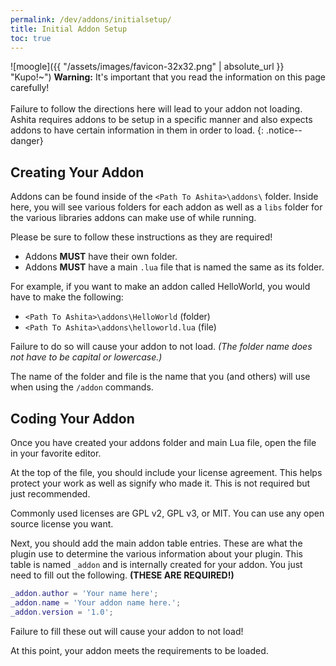 ```yaml
---
permalink: /dev/addons/initialsetup/
title: Initial Addon Setup
toc: true
---
```


![moogle]({{ "/assets/images/favicon-32x32.png" | absolute_url }} "Kupo!~") **Warning:** It's important that you read the information on this page carefully!<br/><br/>Failure to follow the directions here will lead to your addon not loading. Ashita requires addons to be setup in a specific manner and also expects addons to have certain information in them in order to load.
{: .notice--danger}

## Creating Your Addon

Addons can be found inside of the `<Path To Ashita>\addons\` folder. Inside here, you will see various folders for each addon as well as a `libs` folder for the various libraries addons can make use of while running.

Please be sure to follow these instructions as they are required!
  * Addons **MUST** have their own folder.
  * Addons **MUST** have a main `.lua` file that is named the same as its folder.

For example, if you want to make an addon called HelloWorld, you would have to make the following:
  * `<Path To Ashita>\addons\HelloWorld` (folder)
  * `<Path To Ashita>\addons\helloworld.lua` (file)

Failure to do so will cause your addon to not load. _(The folder name does not have to be capital or lowercase.)_

The name of the folder and file is the name that you (and others) will use when using the `/addon` commands.

## Coding Your Addon

Once you have created your addons folder and main Lua file, open the file in your favorite editor.

At the top of the file, you should include your license agreement. This helps protect your work as well as signify who made it. This is not required but just recommended.

Commonly used licenses are GPL v2, GPL v3, or MIT. You can use any open source license you want.

Next, you should add the main addon table entries. These are what the plugin use to determine the various information about your plugin. This table is named `_addon` and is internally created for your addon. You just need to fill out the following. **(THESE ARE REQUIRED!)**
```lua
_addon.author = 'Your name here';
_addon.name = 'Your addon name here.';
_addon.version = '1.0';
```

Failure to fill these out will cause your addon to not load!

At this point, your addon meets the requirements to be loaded.